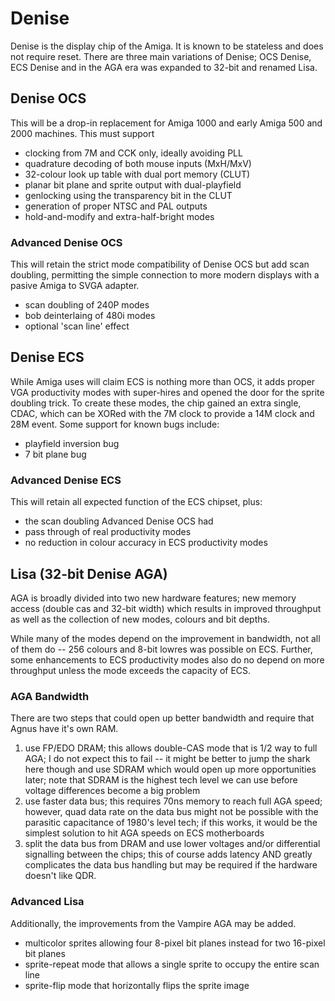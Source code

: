 # Denise
Denise is the display chip of the Amiga. It is known to be stateless and does not require reset. There are three main variations of Denise; OCS Denise, ECS Denise and in the AGA era was expanded to 32-bit and renamed Lisa.

## Denise OCS
This will be a drop-in replacement for Amiga 1000 and early Amiga 500 and 2000 machines. This must support
- clocking from 7M and CCK only, ideally avoiding PLL
- quadrature decoding of both mouse inputs (MxH/MxV)
- 32-colour look up table with dual port memory (CLUT)
- planar bit plane and sprite output with dual-playfield
- genlocking using the transparency bit in the CLUT
- generation of proper NTSC and PAL outputs
- hold-and-modify and extra-half-bright modes

### Advanced Denise OCS
This will retain the strict mode compatibility of Denise OCS but add scan doubling, permitting the simple connection to more modern displays with a pasive Amiga to SVGA adapter. 
- scan doubling of 240P modes
- bob deinterlaing of 480i modes
- optional 'scan line' effect

## Denise ECS
While Amiga uses will claim ECS is nothing more than OCS, it adds proper VGA productivity modes with super-hires and opened the door for the sprite doubling trick. To create these modes, the chip gained an extra single, CDAC, which can be XORed with the 7M clock to provide a 14M clock and 28M event. Some support for known bugs include:
- playfield inversion bug
- 7 bit plane bug

### Advanced Denise ECS
This will retain all expected function of the ECS chipset, plus:
- the scan doubling Advanced Denise OCS had
- pass through of real productivity modes
- no reduction in colour accuracy in ECS productivity modes

## Lisa (32-bit Denise AGA)
AGA is broadly divided into two new hardware features; new memory access (double cas and 32-bit width) which results in improved throughput as well as the collection of new modes, colours and bit depths.

While many of the modes depend on the improvement in bandwidth, not all of them do -- 256 colours and 8-bit lowres was possible on ECS. Further, some enhancements to ECS productivity modes also do no depend on more throughput unless the mode exceeds the capacity of ECS.

### AGA Bandwidth
There are two steps that could open up better bandwidth and require that Agnus have it's own RAM.
1. use FP/EDO DRAM; this allows double-CAS mode that is 1/2 way to full AGA; I do not expect this to fail -- it might be better to jump the shark here though and use SDRAM which would open up more opportunities later; note that SDRAM is the highest tech level we can use before voltage differences become a big problem
2. use faster data bus; this requires 70ns memory to reach full AGA speed; however, quad data rate on the data bus might not be possible with the parasitic capacitance of 1980's level tech; if this works, it would be the simplest solution to hit AGA speeds on ECS motherboards
3. split the data bus from DRAM and use lower voltages and/or differential signalling between the chips; this of course adds latency AND greatly complicates the data bus handling but may be required if the hardware doesn't like QDR.

### Advanced Lisa
Additionally, the improvements from the Vampire AGA may be added.
- multicolor sprites allowing four 8-pixel bit planes instead for two 16-pixel bit planes
- sprite-repeat mode that allows a single sprite to occupy the entire scan line
- sprite-flip mode that horizontally flips the sprite image

